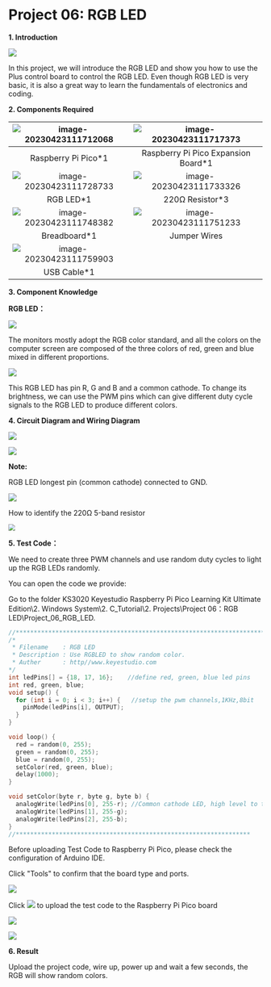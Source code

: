 # Project 06: RGB LED

**1. Introduction**

![](/media/94bdff69e438989d8e0934e57f2e5c00.png)

In this project, we will introduce the RGB LED and show you how to use the Plus control board to control the RGB LED. Even though RGB LED is very basic, it is also a great way to learn the fundamentals of electronics and coding.



**2. Components Required**

| ![image-20230423111712068](media/image-20230423111712068.png) | ![image-20230423111717373](media/image-20230423111717373.png) |
| :----------------------------------------------------------: | :----------------------------------------------------------: |
|                     Raspberry Pi Pico*1                      |             Raspberry Pi Pico Expansion Board*1              |
| ![image-20230423111728733](media/image-20230423111728733.png) | ![image-20230423111733326](media/image-20230423111733326.png) |
|                          RGB LED*1                           |                       220Ω Resistor*3                        |
| ![image-20230423111748382](media/image-20230423111748382.png) | ![image-20230423111751233](media/image-20230423111751233.png) |
|                         Breadboard*1                         |                         Jumper Wires                         |
| ![image-20230423111759903](media/image-20230423111759903.png) |                                                              |
|                         USB Cable*1                          |                                                              |



**3. Component Knowledge**

**RGB LED：**

![](/media/03a7f4cce9c57f7e38465eed7bb18688.jpeg)

The monitors mostly adopt the RGB color standard, and all the colors on the computer screen are composed of the three colors of red, green and blue mixed in different proportions.

![](/media/8bf1339719a922f2fbc1e01a4347b4ab.png)

This RGB LED has pin R, G and B and a common cathode. To change its brightness, we can use the PWM pins which can give different duty cycle signals to the RGB LED to produce different colors.



**4. Circuit Diagram and Wiring Diagram**

![](/media/f6950bc8498e6139cbb67db84cdd5a9a.png)

![](/media/fdab8c2fd2dfdd1670c09962e7b458ce.png)

**Note:**

RGB LED longest pin (common cathode) connected to GND.

![](/media/1584356c63bf99934ae0810ee02dced3.png)

How to identify the 220Ω 5-band resistor

<img src="/media/55c0199544e9819328f6d5778f10d7d0.png" style="zoom:80%;" />

**5. Test Code：**

We need to create three PWM channels and use random duty cycles to light up the RGB LEDs randomly.

You can open the code we provide:

Go to the folder KS3020 Keyestudio Raspberry Pi Pico Learning Kit Ultimate Edition\\2. Windows System\\2. C\_Tutorial\\2. Projects\\Project 06：RGB LED\\Project\_06\_RGB\_LED.

```c
//**********************************************************************
/*
 * Filename    : RGB LED
 * Description : Use RGBLED to show random color.
 * Auther      : http//www.keyestudio.com
*/
int ledPins[] = {18, 17, 16};    //define red, green, blue led pins
int red, green, blue;
void setup() {
  for (int i = 0; i < 3; i++) {   //setup the pwm channels,1KHz,8bit
    pinMode(ledPins[i], OUTPUT);
  }
}

void loop() {
  red = random(0, 255);
  green = random(0, 255);
  blue = random(0, 255);
  setColor(red, green, blue);
  delay(1000);
}

void setColor(byte r, byte g, byte b) {
  analogWrite(ledPins[0], 255-r); //Common cathode LED, high level to turn on the led.
  analogWrite(ledPins[1], 255-g);
  analogWrite(ledPins[2], 255-b);
}
//*****************************************************************
```


Before uploading Test Code to Raspberry Pi Pico, please check the configuration of Arduino IDE.

Click "Tools" to confirm that the board type and ports.

![](/media/b8e65116c90af0ec395a3139da218d03.png)

Click ![](/media/b0d41283bf5ae66d2d5ab45db15331ba.png) to upload the test code to the Raspberry Pi Pico board

![](/media/684e56d3d0ce44b23b201d57e7083880.png)

![](/media/5a19f7d07f6093f14a1acfbc4e3604ef.png)

**6. Result**

Upload the project code, wire up, power up and wait a few seconds, the RGB will show random colors.
